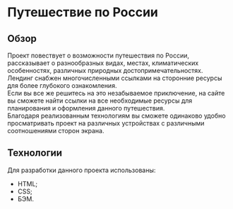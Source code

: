 # Путешествие по России

## Обзор

Проект повествует о возможности путешествия по России, рассказывает о разнообразных видах, местах, климатических
особенностях, различных природных достопримечательностях. Лендинг снабжен многочисленными ссылками на сторонние ресурсы
для более глубокого ознакомления.  
Если вы все же решитесь на это незабываемое приключение, на сайте вы сможете найти ссылки на все необходимые ресурсы для
планирования и оформления данного путешествия.  
Благодаря реализованным технологиям вы сможете одинаково удобно просматривать проект на различных устройствах с
различными соотношениями сторон экрана.

## Технологии

Для разработки данного проекта использованы:

* HTML;
* CSS;
* БЭМ.
